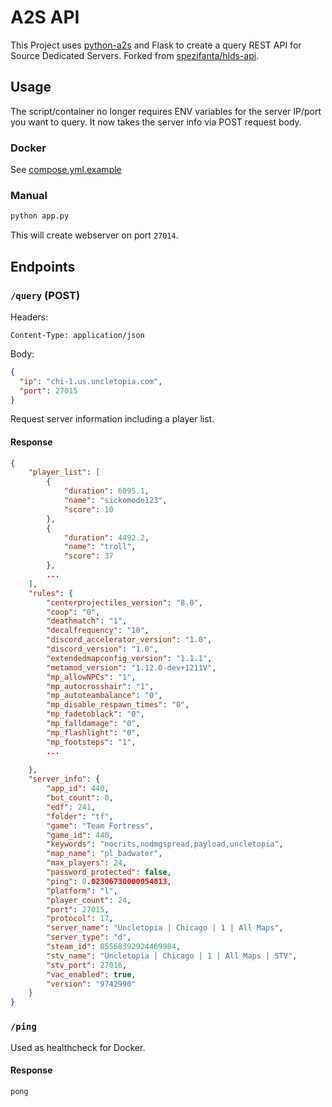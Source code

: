 # A2S API

This Project uses [python-a2s](https://github.com/Yepoleb/python-a2s) and
Flask to create a query REST API for Source Dedicated Servers. Forked from [spezifanta/hlds-api](https://github.com/spezifanta/hlds-api).

## Usage

The script/container no longer requires ENV variables for the server IP/port you want to query. It now takes the server info via POST request body.

### Docker

See [compose.yml.example](compose.yml.example)

### Manual

```bash
python app.py
```

This will create webserver on port `27014`.

## Endpoints

### `/query` (POST)

Headers:

```
Content-Type: application/json
```

Body:

```json
{
  "ip": "chi-1.us.uncletopia.com",
  "port": 27015
}
```

Request server information including a player list.

#### Response

```json
{
    "player_list": [
        {
            "duration": 6095.1,
            "name": "sickomode123",
            "score": 10
        },
        {
            "duration": 4492.2,
            "name": "troll",
            "score": 37
        },
        ...
    ],
    "rules": {
        "centerprojectiles_version": "8.0",
        "coop": "0",
        "deathmatch": "1",
        "decalfrequency": "10",
        "discord_accelerator_version": "1.0",
        "discord_version": "1.0",
        "extendedmapconfig_version": "1.1.1",
        "metamod_version": "1.12.0-dev+1211V",
        "mp_allowNPCs": "1",
        "mp_autocrosshair": "1",
        "mp_autoteambalance": "0",
        "mp_disable_respawn_times": "0",
        "mp_fadetoblack": "0",
        "mp_falldamage": "0",
        "mp_flashlight": "0",
        "mp_footsteps": "1",
        ...
        
    },
    "server_info": {
        "app_id": 440,
        "bot_count": 0,
        "edf": 241,
        "folder": "tf",
        "game": "Team Fortress",
        "game_id": 440,
        "keywords": "nocrits,nodmgspread,payload,uncletopia",
        "map_name": "pl_badwater",
        "max_players": 24,
        "password_protected": false,
        "ping": 0.02306730000054813,
        "platform": "l",
        "player_count": 24,
        "port": 27015,
        "protocol": 17,
        "server_name": "Uncletopia | Chicago | 1 | All Maps",
        "server_type": "d",
        "steam_id": 85568392924469984,
        "stv_name": "Uncletopia | Chicago | 1 | All Maps | STV",
        "stv_port": 27016,
        "vac_enabled": true,
        "version": "9742990"
    }
}
```

### `/ping`

Used as healthcheck for Docker.

#### Response

```
pong
```
